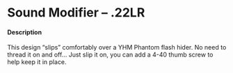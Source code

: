 # Sound Modifier – .22LR 

#### Description
This design “slips” comfortably over a YHM Phantom flash hider. No need to thread it on and off… Just slip it on, you can add a 4-40 thumb screw to help keep it in place.
